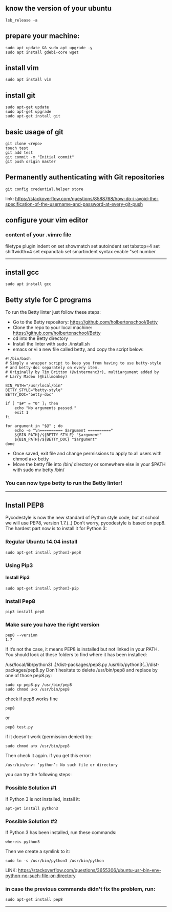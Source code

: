 ## know the version of your ubuntu
```
lsb_release -a
```
## prepare your machine:
```
sudo apt update && sudo apt upgrade -y
sudo apt install gdebi-core wget
```
## install vim
```
sudo apt install vim
```
## install git
```
sudo apt-get update
sudo apt-get upgrade
sudo apt-get install git
```
## basic usage of git
```
git clone <repo>
touch test
git add test
git commit -m "Initial commit"
git push origin master
```
## Permanently authenticating with Git repositories
```
git config credential.helper store
```
link: https://stackoverflow.com/questions/8588768/how-do-i-avoid-the-specification-of-the-username-and-password-at-every-git-push
## configure your vim editor
### content of your .vimrc file
filetype plugin indent on
set showmatch
set autoindent
set tabstop=4
set shiftwidth=4
set expandtab
set smartindent
syntax enable
"set number

***

## install gcc
```
sudo apt install gcc
```
## Betty style for C programs
To run the Betty linter just follow these steps:

 - Go to the Betty repository: https://github.com/holbertonschool/Betty
 - Clone the repo to your local machine: https://github.com/holbertonschool/Betty
 - cd into the Betty directory
 - Install the linter with sudo ./install.sh
 - emacs or vi a new file called betty, and copy the script below:
```
#!/bin/bash
# Simply a wrapper script to keep you from having to use betty-style
# and betty-doc separately on every item.
# Originally by Tim Britton (@wintermanc3r), multiargument added by
# Larry Madeo (@hillmonkey)

BIN_PATH="/usr/local/bin"
BETTY_STYLE="betty-style"
BETTY_DOC="betty-doc"

if [ "$#" = "0" ]; then
    echo "No arguments passed."
    exit 1
fi

for argument in "$@" ; do
    echo -e "\n========== $argument =========="
    ${BIN_PATH}/${BETTY_STYLE} "$argument"
    ${BIN_PATH}/${BETTY_DOC} "$argument"
done
```
 - Once saved, exit file and change permissions to apply to all users with chmod a+x betty
 - Move the betty file into /bin/ directory or somewhere else in your $PATH with sudo mv betty /bin/
### You can now type betty <filename> to run the Betty linter!

***

## Install PEP8
Pycodestyle is now the new standard of Python style code, but at school we will use PEP8, version 1.7.(..) Don’t worry, pycodestyle is based on pep8. The hardest part now is to install it for Python 3:

### Regular Ubuntu 14.04 install
```
sudo apt-get install python3-pep8
```
### Using Pip3
#### Install Pip3
```
sudo apt-get install python3-pip
```
### Install Pep8
```
pip3 install pep8
```
### Make sure you have the right version
```
pep8 --version
1.7
```
If it’s not the case, it means PEP8 is installed but not linked in your PATH. You should look at these folders to find where it has been installed:

/usr/local/lib/python3(..)/dist-packages/pep8.py
/usr/lib/python3(..)/dist-packages/pep8.py
Don’t hesitate to delete /usr/bin/pep8 and replace by one of those pep8.py:
```
sudo cp pep8.py /usr/bin/pep8
sudo chmod u+x /usr/bin/pep8
```
check if pep8 works fine
```
pep8
```
or
```
pep8 test.py
```
if it doesn't work (permission denied)
try:
```
sudo chmod a+x /usr/bin/pep8
```
Then check it again.
if you get this error:
```
/usr/bin/env: ‘python’: No such file or directory
```
you can try the following steps:
### Possible Solution #1

If Python 3 is not installed, install it:
```
apt-get install python3
```
### Possible Solution #2

If Python 3 has been installed, run these commands:
```
whereis python3
```
Then we create a symlink to it:
```
sudo ln -s /usr/bin/python3 /usr/bin/python
```
LINK: https://stackoverflow.com/questions/3655306/ubuntu-usr-bin-env-python-no-such-file-or-directory
### in case the previous commands didn't fix the problem, run:
```
sudo apt-get install pep8
```

***

